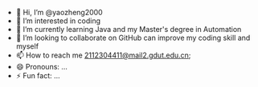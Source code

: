 - 👋 Hi, I’m @yaozheng2000
- 👀 I’m interested in coding
- 🌱 I’m currently learning Java and my Master's degree in Automation
- 💞️ I’m looking to collaborate on GitHub can improve my coding skill and myself
- 📫 How to reach me 2112304411@mail2.gdut.edu.cn;
- 😄 Pronouns: ...
- ⚡ Fun fact: ...

<!---
yaozheng2000/yaozheng2000 is a ✨ special ✨ repository because its `README.md` (this file) appears on your GitHub profile.
You can click the Preview link to take a look at your changes.
--->

